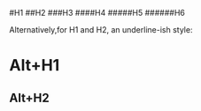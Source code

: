 #H1
##H2
###H3
####H4
#####H5
######H6

Alternatively,for H1 and H2, an underline-ish style:

Alt+H1
======

Alt+H2
------

